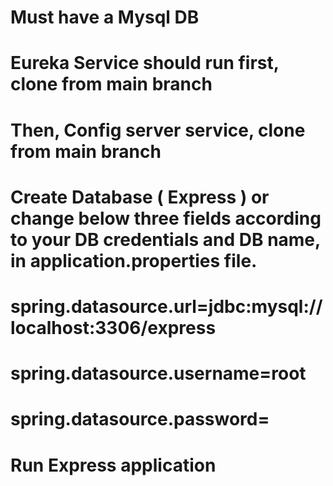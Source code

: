 
# Must have a Mysql DB

# Eureka Service should run first, clone from main branch
# Then, Config server service, clone from main branch

# Create Database ( Express ) or  change below three fields according to your DB credentials and DB name, in application.properties file.

# spring.datasource.url=jdbc:mysql://localhost:3306/express
# spring.datasource.username=root
# spring.datasource.password= 

# Run Express application
